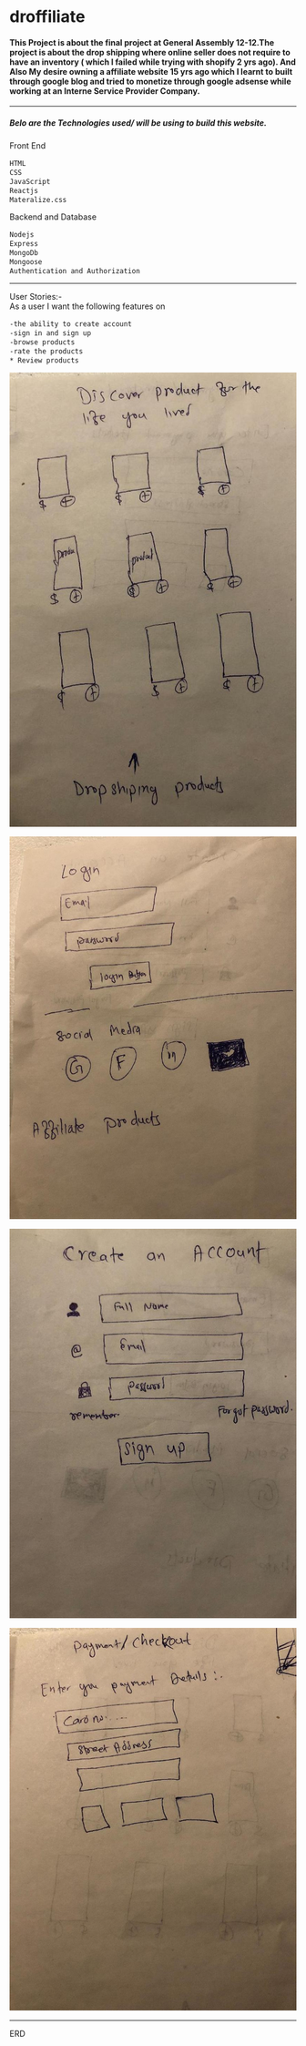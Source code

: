 # droffiliate


<h4>
This Project is about the final project at General Assembly 12-12.The project is about the drop shipping where online seller does not require to have an  inventory ( which I failed while trying with shopify 2 yrs ago). And Also My  desire owning a affiliate  website 15 yrs ago which I learnt to built through google blog  and  tried to monetize through  google adsense while working at an Interne Service Provider Company.
</h4>
<hr>

<h5> <strong>Belo are the Technologies used/ will be using to build this website.</strong>

</h5>
Front End

```
HTML
CSS
JavaScript
Reactjs
Materalize.css
```
Backend and Database

```
Nodejs
Express
MongoDb
Mongoose
Authentication and Authorization

```
<hr>

User Stories:- <br>
As a user I want the following features on

```
-the ability to create account
-sign in and sign up 
-browse products
-rate the products
* Review products 
```



![Alt text](images_readme/thumbnail%20(2).jpeg)

![Alt text](images_readme/thumbnail%20(1).jpeg)

![Alt text](images_readme/thumbnail%20(3).jpeg)

![Alt text](images_readme/thumbnail%20(4).jpeg)
<strong><hr></strong>
ERD
